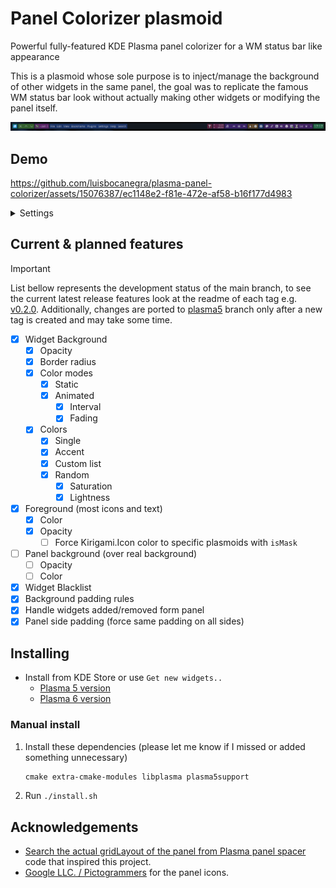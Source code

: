 # Panel Colorizer plasmoid

Powerful fully-featured KDE Plasma panel colorizer for a WM status bar like appearance

This is a plasmoid whose sole purpose is to inject/manage the background of other widgets in the same panel, the goal was to replicate the famous WM status bar look without actually making other widgets or modifying the panel itself.

![tooltip](screenshots/panel.png)

## Demo


https://github.com/luisbocanegra/plasma-panel-colorizer/assets/15076387/ec1148e2-f81e-472e-af58-b16f177d4983

<details>
    <summary>Settings</summary>

![tooltip](screenshots/settings.png)

</details>

## Current & planned features

> [!IMPORTANT]
> List bellow represents the development status of the main branch, to see the current latest release features look at the readme of each tag e.g. [v0.2.0](https://github.com/luisbocanegra/plasma-panel-colorizer/tree/v0.2.0). Additionally, changes are ported to [plasma5](https://github.com/luisbocanegra/plasma-panel-colorizer/tree/plasma5) branch only after a new tag is created and may take some time.

* [x] Widget Background
  * [x] Opacity
  * [x] Border radius
  * [x] Color modes
    * [x] Static
    * [x] Animated
      * [x] Interval
      * [x] Fading
  * [x] Colors
    * [x] Single
    * [x] Accent
    * [x] Custom list
    * [x] Random
      * [x] Saturation
      * [x] Lightness
* [x] Foreground (most icons and text)
  * [x] Color
  * [x] Opacity
    * [ ] Force Kirigami.Icon color to specific plasmoids with `isMask`
* [ ] Panel background (over real background)
  * [ ] Opacity
  * [ ] Color
* [x] Widget Blacklist
* [x] Background padding rules
* [x] Handle widgets added/removed form panel
* [x] Panel side padding (force same padding on all sides)

## Installing

* Install from KDE Store or use `Get new widgets..`
  * [Plasma 5 version](https://store.kde.org/p/2131149)
  * [Plasma 6 version](https://store.kde.org/p/2130967)

### Manual install

1. Install these dependencies (please let me know if I missed or added something unnecessary)

    ```txt
    cmake extra-cmake-modules libplasma plasma5support
    ```

2. Run `./install.sh`

## Acknowledgements

* [Search the actual gridLayout of the panel from Plasma panel spacer](https://invent.kde.org/plasma/plasma-workspace/-/blob/Plasma/5.27/applets/panelspacer/package/contents/ui/main.qml?ref_type=heads#L37) code that inspired this project.
* [Google LLC. / Pictogrammers](https://pictogrammers.com/library/mdi/) for the panel icons.
